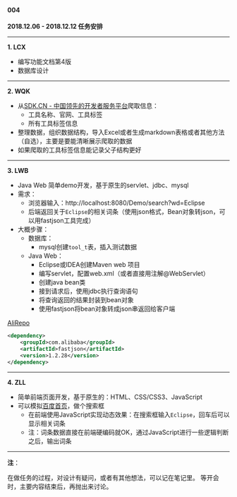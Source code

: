 #### 004
**2018.12.06 - 2018.12.12 任务安排**

---

**1. LCX**
- 编写功能文档第4版
- 数据库设计

---

**2. WQK**
- 从[SDK.CN - 中国领先的开发者服务平台](https://sdk.cn/)爬取信息：
    + 工具名称、官网、工具标签
    + 所有工具标签信息
- 整理数据，组织数据结构，导入Excel或者生成markdown表格或者其他方法（自选），主要是要能清晰展示爬取的数据
- 如果爬取的工具标签信息能记录父子结构更好

---

**3. LWB**
- Java Web 简单demo开发，基于原生的servlet、jdbc、mysql
- 需求：
    + 浏览器输入：http://localhost:8080/Demo/search?wd=Eclipse
    + 后端返回关于`Eclipse`的相关词条（使用json格式，Bean对象转json，可以用fastjson工具完成）
- 大概步骤：
    + 数据库：
        * mysql创建`tool_t`表，插入测试数据
    + Java Web：
        * Eclipse或IDEA创建Maven web 项目
        * 编写servlet，配置web.xml（或者直接用注解@WebServlet）
        * 创建java bean类
        * 接到请求后，使用jdbc执行查询语句
        * 将查询返回的结果封装到bean对象
        * 使用fastjson将bean对象转成json串返回给客户端

[AliRepo](http://maven.aliyun.com/mvn/search)

```xml
<dependency>
    <groupId>com.alibaba</groupId>
    <artifactId>fastjson</artifactId>
    <version>1.2.28</version>
</dependency>
```

---

**4. ZLL**
- 简单前端页面开发，基于原生的：HTML、CSS/CSS3、JavaScript
- 可以模拟[百度首页](https://www.baidu.com/)，做个搜索框
    + 在前端使用JavaScript实现动态效果：在搜索框输入`Eclipse`，回车后可以显示相关词条
    + 注：词条数据直接在前端硬编码就OK，通过JavaScript进行一些逻辑判断之后，输出词条

---

**注**：

在做任务的过程，对设计有疑问，或者有其他想法，可以记在笔记里。 等开会时，主要内容结束后，再抛出来讨论。
